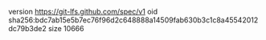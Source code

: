 version https://git-lfs.github.com/spec/v1
oid sha256:bdc7ab15e5b7ec76f96d2c648888a14509fab630b3c1c8a45542012dc79b3de2
size 10666
